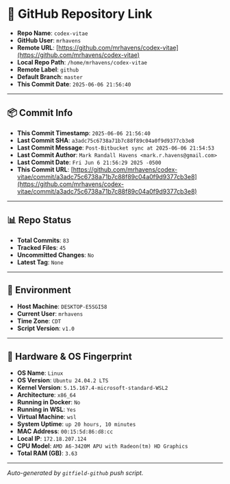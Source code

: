 # 🔗 GitHub Repository Link

- **Repo Name**: `codex-vitae`
- **GitHub User**: `mrhavens`
- **Remote URL**: [https://github.com/mrhavens/codex-vitae](https://github.com/mrhavens/codex-vitae)
- **Local Repo Path**: `/home/mrhavens/codex-vitae`
- **Remote Label**: `github`
- **Default Branch**: `master`
- **This Commit Date**: `2025-06-06 21:56:40`

---

## 📦 Commit Info

- **This Commit Timestamp**: `2025-06-06 21:56:40`
- **Last Commit SHA**: `a3adc75c6738a71b7c88f89c04a0f9d9377cb3e8`
- **Last Commit Message**: `Post-Bitbucket sync at 2025-06-06 21:54:53`
- **Last Commit Author**: `Mark Randall Havens <mark.r.havens@gmail.com>`
- **Last Commit Date**: `Fri Jun 6 21:56:29 2025 -0500`
- **This Commit URL**: [https://github.com/mrhavens/codex-vitae/commit/a3adc75c6738a71b7c88f89c04a0f9d9377cb3e8](https://github.com/mrhavens/codex-vitae/commit/a3adc75c6738a71b7c88f89c04a0f9d9377cb3e8)

---

## 📊 Repo Status

- **Total Commits**: `83`
- **Tracked Files**: `45`
- **Uncommitted Changes**: `No`
- **Latest Tag**: `None`

---

## 🧭 Environment

- **Host Machine**: `DESKTOP-E5SGI58`
- **Current User**: `mrhavens`
- **Time Zone**: `CDT`
- **Script Version**: `v1.0`

---

## 🧬 Hardware & OS Fingerprint

- **OS Name**: `Linux`
- **OS Version**: `Ubuntu 24.04.2 LTS`
- **Kernel Version**: `5.15.167.4-microsoft-standard-WSL2`
- **Architecture**: `x86_64`
- **Running in Docker**: `No`
- **Running in WSL**: `Yes`
- **Virtual Machine**: `wsl`
- **System Uptime**: `up 20 hours, 10 minutes`
- **MAC Address**: `00:15:5d:86:d8:cc`
- **Local IP**: `172.18.207.124`
- **CPU Model**: `AMD A6-3420M APU with Radeon(tm) HD Graphics`
- **Total RAM (GB)**: `3.63`

---

_Auto-generated by `gitfield-github` push script._
